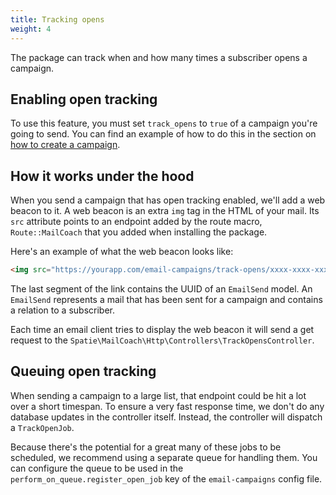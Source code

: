 ```yaml
---
title: Tracking opens
weight: 4
---
```


The package can track when and how many times a subscriber opens a campaign.

## Enabling open tracking

To use this feature, you must set `track_opens` to `true` of a campaign you're going to send. You can find an example of how to do this in the section on [how to create a campaign](https://docs.spatie.be/laravel-email-campaigns/v1/working-with-campaigns/creating-a-campaign/).

## How it works under the hood

When you send a campaign that has open tracking enabled, we'll add a web beacon to it.  A web beacon is an extra `img` tag in the HTML of your mail.  Its `src` attribute points to an endpoint added by the route macro, `Route::MailCoach` that you added when installing the package.

 Here's an example of what the web beacon looks like:

```html
<img src="https://yourapp.com/email-campaigns/track-opens/xxxx-xxxx-xxxx-xxxx" />
```

The last segment of the link contains the UUID of an `EmailSend` model. An `EmailSend` represents a mail that has been sent for a campaign and contains a relation to a subscriber.

Each time an email client tries to display the web beacon it will send a get request to the `Spatie\MailCoach\Http\Controllers\TrackOpensController`.

## Queuing open tracking

When sending a campaign to a large list, that endpoint could be hit a lot over a short timespan. To ensure a very fast response time, we don't do any database updates in the controller itself. Instead, the controller will dispatch a `TrackOpenJob`.

Because there's the potential for a great many of these jobs to be scheduled, we recommend using a separate queue for handling them. You can configure the queue to be used in the `perform_on_queue.register_open_job` key of the `email-campaigns` config file.
